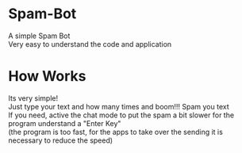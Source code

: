 # Spam-Bot
A simple Spam Bot <br>
Very easy to understand the code and application

# How Works

Its very simple!<br>
Just type your text and how many times and boom!!! Spam you text
<br>
If you need, active the chat mode to put the spam a bit slower for the program understand a "Enter Key" <br>
(the program is too fast, for the apps to take over the sending it is necessary to reduce the speed)
